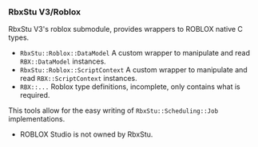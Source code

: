 ### RbxStu V3/Roblox

RbxStu V3's roblox submodule, provides wrappers to ROBLOX native C types.

- `RbxStu::Roblox::DataModel` A custom wrapper to manipulate and read `RBX::DataModel` instances.
- `RbxStu::Roblox::ScriptContext` A custom wrapper to manipulate and read `RBX::ScriptContext` instances.
- `RBX::...` Roblox type definitions, incomplete, only contains what is required.

This tools allow for the easy writing of `RbxStu::Scheduling::Job` implementations.

- ROBLOX Studio is not owned by RbxStu.